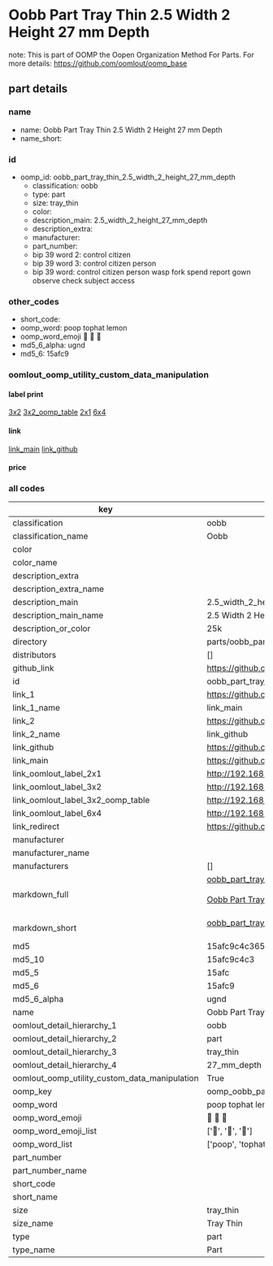 # Oobb Part Tray Thin 2.5 Width 2 Height 27 mm Depth  

note: This is part of OOMP the Oopen Organization Method For Parts. For more details: https://github.com/oomlout/oomp_base

##  part details
  







### name
* name: Oobb Part Tray Thin 2.5 Width 2 Height 27 mm Depth
* name_short: 
### id
* oomp_id: oobb_part_tray_thin_2.5_width_2_height_27_mm_depth
  * classification: oobb
  * type: part
  * size: tray_thin
  * color: 
  * description_main: 2.5_width_2_height_27_mm_depth
  * description_extra: 
  * manufacturer: 
  * part_number: 
  * bip 39 word 2: control citizen
  * bip 39 word 3: control citizen person
  * bip 39 word: control citizen person wasp fork spend report gown observe check subject access

### other_codes
* short_code: 
* oomp_word: poop tophat lemon
* oomp_word_emoji :poop: :tophat: :lemon:
* md5_6_alpha: ugnd
* md5_6: 15afc9






### oomlout_oomp_utility_custom_data_manipulation
#### label print
[3x2](http://192.168.1.245:1112/?label=oomp%20ugnd)
[3x2_oomp_table](http://192.168.1.108:1112/?label=oomp%20ugnd)
[2x1](http://192.168.1.242:1112/?label=oomp%20ugnd)
[6x4](http://192.168.1.55:1112/?label=oomp%20ugnd)    

#### link

[link_main](https://github.com/oomlout/oomlout_oomp_version_1_messy/tree/main/parts/oobb_part_tray_thin_2.5_width_2_height_27_mm_depth) [link_github](https://github.com/oomlout/oomlout_oomp_version_1_messy/tree/main/parts/oobb_part_tray_thin_2.5_width_2_height_27_mm_depth)                             

#### price







### all codes 
| key | value |  
| --- | --- |  
| classification | oobb |  
| classification_name | Oobb |  
| color |  |  
| color_name |  |  
| description_extra |  |  
| description_extra_name |  |  
| description_main | 2.5_width_2_height_27_mm_depth |  
| description_main_name | 2.5 Width 2 Height 27 mm Depth |  
| description_or_color | 25k |  
| directory | parts/oobb_part_tray_thin_2.5_width_2_height_27_mm_depth |  
| distributors | [] |  
| github_link | https://github.com/oomlout/oomlout_oomp_part_src/tree/main/parts/oobb_part_tray_thin_2.5_width_2_height_27_mm_depth |  
| id | oobb_part_tray_thin_2.5_width_2_height_27_mm_depth |  
| link_1 | https://github.com/oomlout/oomlout_oomp_version_1_messy/tree/main/parts/oobb_part_tray_thin_2.5_width_2_height_27_mm_depth |  
| link_1_name | link_main |  
| link_2 | https://github.com/oomlout/oomlout_oomp_version_1_messy/tree/main/parts/oobb_part_tray_thin_2.5_width_2_height_27_mm_depth |  
| link_2_name | link_github |  
| link_github | https://github.com/oomlout/oomlout_oomp_version_1_messy/tree/main/parts/oobb_part_tray_thin_2.5_width_2_height_27_mm_depth |  
| link_main | https://github.com/oomlout/oomlout_oomp_version_1_messy/tree/main/parts/oobb_part_tray_thin_2.5_width_2_height_27_mm_depth |  
| link_oomlout_label_2x1 | http://192.168.1.242:1112/?label=oomp%20ugnd |  
| link_oomlout_label_3x2 | http://192.168.1.245:1112/?label=oomp%20ugnd |  
| link_oomlout_label_3x2_oomp_table | http://192.168.1.108:1112/?label=oomp%20ugnd |  
| link_oomlout_label_6x4 | http://192.168.1.55:1112/?label=oomp%20ugnd |  
| link_redirect | https://github.com/oomlout/oomlout_oomp_version_1_messy/tree/main/parts/oobb_part_tray_thin_2.5_width_2_height_27_mm_depth |  
| manufacturer |  |  
| manufacturer_name |  |  
| manufacturers | [] |  
| markdown_full | [oobb_part_tray_thin_2.5_width_2_height_27_mm_depth](none)<br>[](none)<br>[Oobb Part Tray Thin 2.5 Width 2 Height 27 Mm Depth](none)<br><br> |  
| markdown_short | [oobb_part_tray_thin_2.5_width_2_height_27_mm_depth](none)<br><br> |  
| md5 | 15afc9c4c36536df452dbf79468a517b |  
| md5_10 | 15afc9c4c3 |  
| md5_5 | 15afc |  
| md5_6 | 15afc9 |  
| md5_6_alpha | ugnd |  
| name | Oobb Part Tray Thin 2.5 Width 2 Height 27 mm Depth |  
| oomlout_detail_hierarchy_1 | oobb |  
| oomlout_detail_hierarchy_2 | part |  
| oomlout_detail_hierarchy_3 | tray_thin |  
| oomlout_detail_hierarchy_4 | 27_mm_depth |  
| oomlout_oomp_utility_custom_data_manipulation | True |  
| oomp_key | oomp_oobb_part_tray_thin_2.5_width_2_height_27_mm_depth |  
| oomp_word | poop tophat lemon |  
| oomp_word_emoji | :poop: :tophat: :lemon: |  
| oomp_word_emoji_list | [':poop:', ':tophat:', ':lemon:'] |  
| oomp_word_list | ['poop', 'tophat', 'lemon'] |  
| part_number |  |  
| part_number_name |  |  
| short_code |  |  
| short_name |  |  
| size | tray_thin |  
| size_name | Tray Thin |  
| type | part |  
| type_name | Part |  
